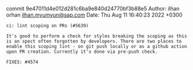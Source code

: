 commit 9e47011d4e012d281c6ba9e840d24770bf3b88e5
Author: ilhan orhan <ilhan.myumyun@sap.com>
Date:   Thu Aug 11 16:40:23 2022 +0300

    ci: lint scoping on PRs (#5639)
    
    It's good to perform a check for styles breaking the scoping as this is an spect often forgotten by developers. There are two places to enable this scoping lint - on git push locally or as a github action upon PR creation. Currently it's done via pre-push check.
    
    FIXES: #4574
